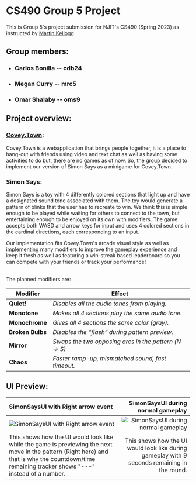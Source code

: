 
# CS490 Group 5 Project

This is Group 5's project submission for NJIT's CS490 (Spring 2023) as instructed by [Martin Kellogg](https://web.njit.edu/~mjk76/)

## Group members:
- ### Carlos Bonilla -- cdb24
- ### Megan Curry -- mrc5
- ### Omar Shalaby -- oms9

## Project overview:

### [Covey.Town](https://github.com/neu-se/covey.town):
Covey.Town is a webapplication that brings people together, it is a place to hang-out with friends using video and text chat as well as having some activities to do but, there are no games as of now. So, the group decided to implement our version of Simon Says as a minigame for Covey.Town.

### Simon Says:
Simon Says is a toy with 4 differently colored sections that light up and have a designated sound tone associated with them. The toy would generate a pattern of blinks that the user has to recreate to win. We think this is simple enough to be played while waiting for others to connect to the town, but entertaining enough to be enjoyed on its own with modifiers. The game accepts both WASD and arrow keys for input and uses 4 colored sections in the cardinal directions, each corresponding to an input. 

Our implementation fits Covey.Town's arcade visual style as well as implementing many modifiers to improve the gameplay experience and keep it fresh as well as featuring a win-streak based leaderboard so you can compete with your friends or track your performance!
<br></br>

The planned modifiers are:

| **Modifier** | **Effect** |
|--|--|
| **Quiet!** | *Disables all the audio tones from playing.* |
| **Monotone** | *Makes all 4 sections play the same audio tone.* |
| **Monochrome** | *Gives all 4 sections the same color (gray).* |
| **Broken Bulbs** | *Disables the “flash” during pattern preview.* |
| **Mirror** | *Swaps the two opposing arcs in the pattern (N → S)* |
| **Chaos** | *Faster ramp-up, mismatched sound, fast timeout.* |

## UI Preview: 

SimonSaysUI with Right arrow event | SimonSaysUI during normal gameplay
:------------------------------------|------------------------------------:
![SimonSaysUI with Right arrow event](https://user-images.githubusercontent.com/102495444/236100641-8d780709-234f-46fb-9b5e-073a14760f6d.png) |![SimonSaysUI during normal gameplay](https://user-images.githubusercontent.com/102495444/236100638-5458c0f1-3c42-4f74-8b9d-72271be44177.png)
 This shows how the UI would look like while the game is previewing the next move in the pattern (Right here) and that is why the countdown/time remaining tracker shows "---" instead of a number.| This shows how the UI would look like during gameplay with 9 seconds remaining in the round.